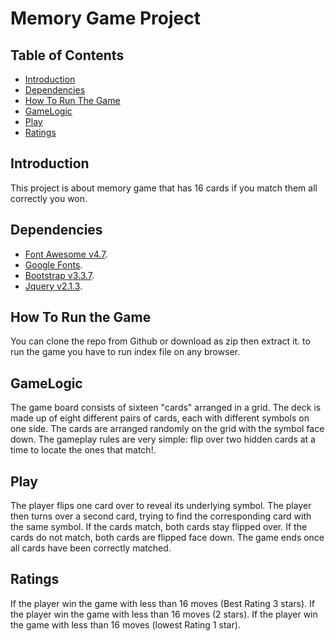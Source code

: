 # Memory Game Project

## Table of Contents

* [Introduction](#introduction)
* [Dependencies](#dependencies)
* [How To Run The Game](#how-to-run-the-game)
* [GameLogic](#gamelogic)
* [Play](#play)
* [Ratings](#ratings)


## Introduction

This project is about memory game that has 16 cards if you match them all correctly you won.

## Dependencies

* [Font Awesome v4.7](https://fontawesome.com/v4.7.0/).
* [Google Fonts](https://fonts.googleapis.com/css?family=Lato).
* [Bootstrap v3.3.7](https://getbootstrap.com/docs/3.3/getting-started/).
* [Jquery v2.1.3](https://jquery.com/).

## How To Run the Game

You can clone the repo from Github or download as zip then extract it.
to run the game you have to run index file on any browser.

## GameLogic

The game board consists of sixteen "cards" arranged in a grid. The deck is made up of eight different pairs of cards, each with different symbols on one side. The cards are arranged randomly on the grid with the symbol face down. The gameplay rules are very simple: flip over two hidden cards at a time to locate the ones that match!.

## Play

The player flips one card over to reveal its underlying symbol.
The player then turns over a second card, trying to find the corresponding card with the same symbol.
If the cards match, both cards stay flipped over.
If the cards do not match, both cards are flipped face down.
The game ends once all cards have been correctly matched.

## Ratings

If the player win the game with less than 16 moves (Best Rating 3 stars).
If the player win the game with less than 16 moves (2 stars).
If the player win the game with less than 16 moves (lowest Rating 1 star).
